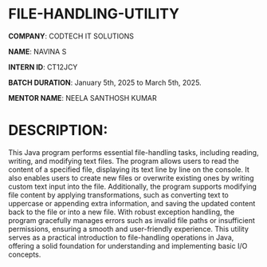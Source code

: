 # FILE-HANDLING-UTILITY

**COMPANY**: CODTECH IT SOLUTIONS

**NAME**: NAVINA S

**INTERN ID**: CT12JCY

**BATCH DURATION**:  January 5th, 2025 to March 5th, 2025.

**MENTOR NAME**:  NEELA SANTHOSH KUMAR

# DESCRIPTION:

This Java program performs essential file-handling tasks, including reading, writing, and modifying text files. The program allows users to read the content of a specified file, displaying its text line by line on the console. It also enables users to create new files or overwrite existing ones by writing custom text input into the file. Additionally, the program supports modifying file content by applying transformations, such as converting text to uppercase or appending extra information, and saving the updated content back to the file or into a new file. With robust exception handling, the program gracefully manages errors such as invalid file paths or insufficient permissions, ensuring a smooth and user-friendly experience. This utility serves as a practical introduction to file-handling operations in Java, offering a solid foundation for understanding and implementing basic I/O concepts.

